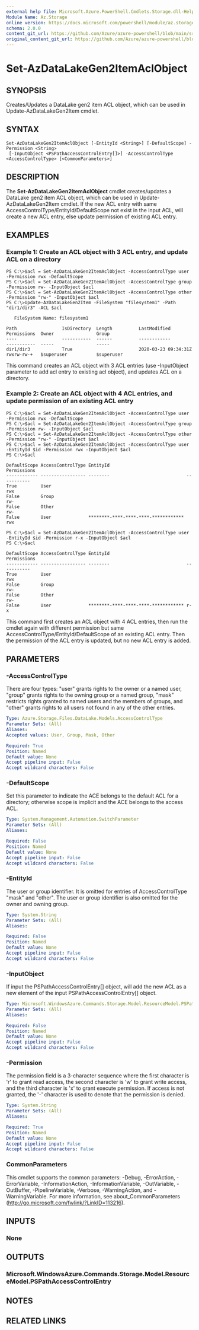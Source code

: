 ```yaml
---
external help file: Microsoft.Azure.PowerShell.Cmdlets.Storage.dll-Help.xml
Module Name: Az.Storage
online version: https://docs.microsoft.com/powershell/module/az.storage/set-azdatalakegen2itemaclobject
schema: 2.0.0
content_git_url: https://github.com/Azure/azure-powershell/blob/main/src/Storage/Storage.Management/help/Set-AzDataLakeGen2ItemAclObject.md
original_content_git_url: https://github.com/Azure/azure-powershell/blob/main/src/Storage/Storage.Management/help/Set-AzDataLakeGen2ItemAclObject.md
---
```


# Set-AzDataLakeGen2ItemAclObject

## SYNOPSIS
Creates/Updates a DataLake gen2 item ACL object, which can be used in Update-AzDataLakeGen2Item cmdlet.

## SYNTAX

```
Set-AzDataLakeGen2ItemAclObject [-EntityId <String>] [-DefaultScope] -Permission <String>
 [-InputObject <PSPathAccessControlEntry[]>] -AccessControlType <AccessControlType> [<CommonParameters>]
```

## DESCRIPTION
The **Set-AzDataLakeGen2ItemAclObject** cmdlet creates/updates a DataLake gen2 item ACL object, which can be used in Update-AzDataLakeGen2Item cmdlet.
If the new ACL entry with same AccessControlType/EntityId/DefaultScope not exist in the input ACL, will create a new ACL entry, else update permission of existing ACL entry.

## EXAMPLES

### Example 1: Create an ACL object with 3 ACL entry, and update ACL on a directory
```
PS C:\>$acl = Set-AzDataLakeGen2ItemAclObject -AccessControlType user -Permission rwx -DefaultScope
PS C:\>$acl = Set-AzDataLakeGen2ItemAclObject -AccessControlType group -Permission rw- -InputObject $acl 
PS C:\>$acl = Set-AzDataLakeGen2ItemAclObject -AccessControlType other -Permission "rw-" -InputObject $acl
PS C:\>Update-AzDataLakeGen2Item -FileSystem "filesystem1" -Path "dir1/dir3" -ACL $acl

   FileSystem Name: filesystem1

Path                 IsDirectory  Length          LastModified         Permissions  Owner                Group               
----                 -----------  ------          ------------         -----------  -----                -----               
dir1/dir3            True                         2020-03-23 09:34:31Z rwxrw-rw-+   $superuser           $superuser
```

This command creates an ACL object with 3 ACL entries (use -InputObject parameter to add acl entry to existing acl object), and updates ACL on a directory.

### Example 2: Create an ACL object with 4 ACL entries, and update permission of an existing ACL entry
```
PS C:\>$acl = Set-AzDataLakeGen2ItemAclObject -AccessControlType user -Permission rwx -DefaultScope
PS C:\>$acl = Set-AzDataLakeGen2ItemAclObject -AccessControlType group -Permission rw- -InputObject $acl 
PS C:\>$acl = Set-AzDataLakeGen2ItemAclObject -AccessControlType other -Permission "rw-" -InputObject $acl
PS C:\>$acl = Set-AzDataLakeGen2ItemAclObject -AccessControlType user -EntityId $id -Permission rwx -InputObject $acl 
PS C:\>$acl

DefaultScope AccessControlType EntityId                             Permissions
------------ ----------------- --------                             -----------
True         User                                                   rwx        
False        Group                                                  rw-        
False        Other                                                  rw-        
False        User              ********-****-****-****-************ rwx        

PS C:\>$acl = Set-AzDataLakeGen2ItemAclObject -AccessControlType user -EntityId $id -Permission r-x -InputObject $acl 
PS C:\>$acl  

DefaultScope AccessControlType EntityId                             Permissions
------------ ----------------- --------                             -----------
True         User                                                   rwx        
False        Group                                                  rw-        
False        Other                                                  rw-        
False        User              ********-****-****-****-************ r-x
```

This command first creates an ACL object with 4 ACL entries, then run the cmdlet again with different permission but same AccessControlType/EntityId/DefaultScope of an existing ACL entry.
Then the permission of the ACL entry is updated, but no new ACL entry is added.

## PARAMETERS

### -AccessControlType
There are four types: "user" grants rights to the owner or a named user, "group" grants rights to the owning group or a named group, "mask" restricts rights granted to named users and the members of groups, and "other" grants rights to all users not found in any of the other entries.

```yaml
Type: Azure.Storage.Files.DataLake.Models.AccessControlType
Parameter Sets: (All)
Aliases:
Accepted values: User, Group, Mask, Other

Required: True
Position: Named
Default value: None
Accept pipeline input: False
Accept wildcard characters: False
```

### -DefaultScope
Set this parameter to indicate the ACE belongs to the default ACL for a directory; otherwise scope is implicit and the ACE belongs to the access ACL.

```yaml
Type: System.Management.Automation.SwitchParameter
Parameter Sets: (All)
Aliases:

Required: False
Position: Named
Default value: None
Accept pipeline input: False
Accept wildcard characters: False
```

### -EntityId
The user or group identifier.
It is omitted for entries of AccessControlType "mask" and "other".
The user or group identifier is also omitted for the owner and owning group.

```yaml
Type: System.String
Parameter Sets: (All)
Aliases:

Required: False
Position: Named
Default value: None
Accept pipeline input: False
Accept wildcard characters: False
```

### -InputObject
If input the PSPathAccessControlEntry\[\] object, will add the new ACL as a new element of the input PSPathAccessControlEntry\[\] object.

```yaml
Type: Microsoft.WindowsAzure.Commands.Storage.Model.ResourceModel.PSPathAccessControlEntry[]
Parameter Sets: (All)
Aliases:

Required: False
Position: Named
Default value: None
Accept pipeline input: False
Accept wildcard characters: False
```

### -Permission
The permission field is a 3-character sequence where the first character is 'r' to grant read access, the second character is 'w' to grant write access, and the third character is 'x' to grant execute permission.
If access is not granted, the '-' character is used to denote that the permission is denied.

```yaml
Type: System.String
Parameter Sets: (All)
Aliases:

Required: True
Position: Named
Default value: None
Accept pipeline input: False
Accept wildcard characters: False
```

### CommonParameters
This cmdlet supports the common parameters: -Debug, -ErrorAction, -ErrorVariable, -InformationAction, -InformationVariable, -OutVariable, -OutBuffer, -PipelineVariable, -Verbose, -WarningAction, and -WarningVariable. For more information, see about_CommonParameters (http://go.microsoft.com/fwlink/?LinkID=113216).

## INPUTS

### None

## OUTPUTS

### Microsoft.WindowsAzure.Commands.Storage.Model.ResourceModel.PSPathAccessControlEntry

## NOTES

## RELATED LINKS
